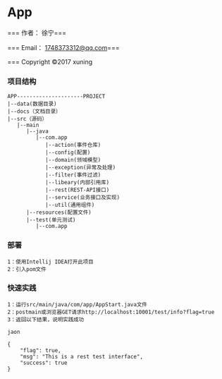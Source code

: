 # App
=== 作者： 徐宁===

=== Email： 1748373312@qq.com===

=== Copyright ©2017 xuning 

### 项目结构
    APP---------------------PROJECT
    |--data(数据目录)
    |--docs（文档目录）
    |--src（源码）
       |--main
          |--java
             |--com.app
                |--action(事件仓库)
                |--config(配置)
                |--domain(领域模型)
                |--exception(异常及处理)
                |--filter(事件过滤)
                |--libeary(内部引用库)
                |--rest(REST-API接口)
                |--service(业务接口及实现)
                |--util(通用组件)
          |--resources(配置文件)
          |--test(单元测试)
             |--com.app

### 部署
    1：使用Intellij IDEA打开此项目
    2：引入pom文件

### 快速实践
    1：运行src/main/java/com/app/AppStart.java文件
    2：postmain或浏览器GET请求http://localhost:10001/test/info?flag=true
    3：返回以下结果，说明实践成功

```jaon```

    {
        "flag": true,
        "msg": "This is a rest test interface",
        "success": true
    }
``````